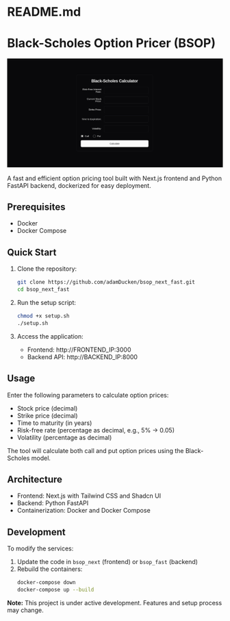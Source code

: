 # README.md

# Black-Scholes Option Pricer (BSOP)

![BSOP](image.png)

A fast and efficient option pricing tool built with Next.js frontend and Python FastAPI backend, dockerized for easy deployment.

## Prerequisites

- Docker
- Docker Compose

## Quick Start

1. Clone the repository:
   ```bash
   git clone https://github.com/adamDucken/bsop_next_fast.git
   cd bsop_next_fast
   ```

2. Run the setup script:
   ```bash
   chmod +x setup.sh
   ./setup.sh
   ```

3. Access the application:
   - Frontend: http://FRONTEND_IP:3000
   - Backend API: http://BACKEND_IP:8000

## Usage

Enter the following parameters to calculate option prices:
- Stock price (decimal)
- Strike price (decimal)
- Time to maturity (in years)
- Risk-free rate (percentage as decimal, e.g., 5% → 0.05)
- Volatility (percentage as decimal)

The tool will calculate both call and put option prices using the Black-Scholes model.

## Architecture

- Frontend: Next.js with Tailwind CSS and Shadcn UI
- Backend: Python FastAPI
- Containerization: Docker and Docker Compose

## Development

To modify the services:
1. Update the code in `bsop_next` (frontend) or `bsop_fast` (backend)
2. Rebuild the containers:
   ```bash
   docker-compose down
   docker-compose up --build
   ```

**Note:** This project is under active development. Features and setup process may change.